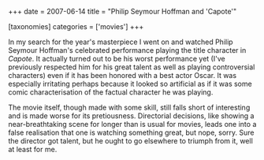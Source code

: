 +++
date = 2007-06-14
title = "Philip Seymour Hoffman and 'Capote'"

[taxonomies]
categories = ['movies']
+++

In my search for the year's masterpiece I went on and watched Philip
Seymour Hoffman's celebrated performance playing the title character in
*Capote*. It actually turned out to be his worst performance yet (I've
previously respected him for his great talent as well as playing
controversial characters) even if it has been honored with a best actor
Oscar. It was especially irritating perhaps because it looked so
artificial as if it was some comic characterisation of the factual
character he was playing.

The movie itself, though made with some skill, still falls short of
interesting and is made worse for its pretiousness. Directorial
decisions, like showing a near-breathtaking scene for longer than is
usual for movies, leads one into a false realisation that one is
watching something great, but nope, sorry. Sure the director got talent,
but he ought to go elsewhere to triumph from it, well at least for me.
